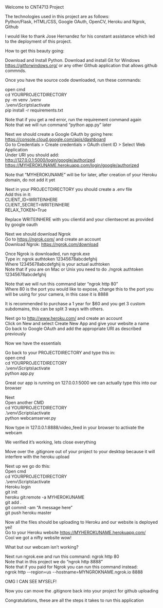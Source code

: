 Welcome to CNT4713 Project<br>

The technologies used in this project are as follows: <br>
Python/Flask, HTML/CSS, Google OAuth, OpenCV, Heroku and Ngrok, Github <br>

I would like to thank Jose Hernandez for his constant assistance which led to the deployment of this project.<br>

How to get this beauty going:<br>

Download and Install Python. Download and install Git for Windows https://gitforwindows.org/ or any other Github application that allows github commnds.<br>

Once you have the source code downloaded, run these commands:<br>

open cmd<br>
cd YOURPROJECTDIRECTORY<br>
py -m venv .\venv<br>
.\venv\Scripts\activate<br>
pip install -r requirements.txt<br>

Note that if you get a red error, run the requirement command again<br>
Note that we will run command “python app.py” later<br>


Next we should create a Google OAuth by going here: https://console.cloud.google.com/apis/dashboard<br>
Go to Credentials > Create credentials > OAuth client ID > Select Web Application<br>
Under URI you should add:<br>
http://127.0.0.1:5000/login/google/authorized<br>
https://MYHEROKUNAME.herokuapp.com/login/google/authorized<br>

Note that “MYHEROKUNAME” will be for later, after creation of your Heroku domain, do not add it yet<br>

Next in your PROJECTDIRECTORY you should create a .env file<br>
Add this in it:<br>
CLIENT_ID=WRITEINHERE<br>
CLIENT_SECRET=WRITEINHERE<br>
RELAX_TOKEN=True<br>

Replace WRITEINHERE with you clientid and your clientsecret as provided by google oauth<br>

Next we should download Ngrok<br>
Go to https://ngrok.com/ and create an account<br>
Download Ngrok: https://ngrok.com/download<br>

Once Ngrok is downloaded, run ngrok.exe<br>
Type in: ngrok authtoken 12345678abcdefghij<br>
Where 12345678abcdefghij is your actual authtoken<br>
Note that if you are on Mac or Unix you need to do ./ngrok authtoken 12345678abcdefghij<br>

Note that we will run this command later “ngrok http 80”<br>
Where 80 is the port you would like to expose, change this to the port you will be using for your camera, in this case it is 8888<br>

It is recommended to purchase a 1 year for $60 and you get 3 custom subdomains, this can be split 3 ways with others.<br>

Next go to http://www.heroku.com/ and create an account<br>
Click on New and select Create New App and give your website a name<br>
Go back to Google OAuth and add the appropriate URI as described previously<br>

Now we have the essentials<br>

Go back to your PROJECTDIRECTORY and type this in:<br>
open cmd<br>
cd YOURPROJECTDIRECTORY<br>
.\venv\Scripts\activate<br>
python app.py<br>

Great our app is running on 127.0.0.1:5000 we can actually type this into our browser<br>

Next<br>
Open another CMD<br>
cd YOURPROJECTDIRECTORY<br>
.\venv\Scripts\activate<br>
python webcamserver.py<br>


Now type in 127.0.0.1:8888/video_feed in your browser to activate the webcam<br>

We verified it’s working, lets close everything<br>

Move over the .gitignore out of your project to your desktop because it will interfere with the heroku upload<br>

Next up we go do this:<br>
Open cmd<br>
cd YOURPROJECTDIRECTORY<br>
.\venv\Scripts\activate<br>
Heroku login<br>
git init<br>
heroku git:remote -a MYHEROKUNAME<br>
git add .<br>
git commit -am “A message here”<br>
git push heroku master<br>

Now all the files should be uploading to Heroku and our website is deployed yei!<br>
Go to your Heroku website https://MYHEROKUNAME.herokuapp.com/<br>
Cool we got a nifty website wow!<br>

What but our webcam isn’t working?<br>

Next run ngrok.exe and run this command: ngrok http 80<br>
Note that in this project we do “ngrok http 8888”<br>
Note that if you paid for Ngrok you can run this command instead: <br>
ngrok http --region=us --hostname=MYNGROKNAME.ngrok.io 8888<br>

OMG I CAN SEE MYSELF!<br>

Now you can move the .gitignore back into your project for github uploading<br>

Congratulations, these are all the steps it takes to run this application<br>







